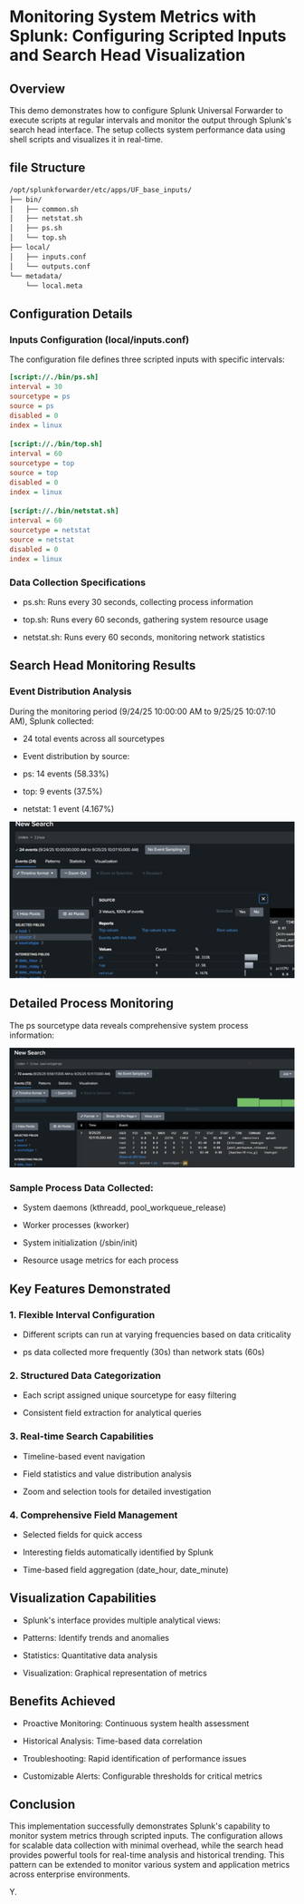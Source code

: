 # Monitoring System Metrics with Splunk: Configuring Scripted Inputs and Search Head Visualization

## Overview

This demo demonstrates how to configure Splunk Universal Forwarder to execute scripts at regular intervals and monitor the output through Splunk's search head interface. The setup collects system performance data using shell scripts and visualizes it in real-time.

## file Structure
```bash
/opt/splunkforwarder/etc/apps/UF_base_inputs/
├── bin/
│   ├── common.sh
│   ├── netstat.sh
│   ├── ps.sh
│   └── top.sh
├── local/
│   ├── inputs.conf
│   └── outputs.conf
└── metadata/
    └── local.meta
```
## Configuration Details

### Inputs Configuration (local/inputs.conf)
The configuration file defines three scripted inputs with specific intervals:
```ini
[script://./bin/ps.sh]
interval = 30
sourcetype = ps
source = ps
disabled = 0
index = linux

[script://./bin/top.sh]
interval = 60
sourcetype = top
source = top
disabled = 0
index = linux

[script://./bin/netstat.sh]
interval = 60
sourcetype = netstat
source = netstat
disabled = 0
index = linux
```
### Data Collection Specifications

- ps.sh: Runs every 30 seconds, collecting process information

- top.sh: Runs every 60 seconds, gathering system resource usage

- netstat.sh: Runs every 60 seconds, monitoring network statistics

## Search Head Monitoring Results

### Event Distribution Analysis
During the monitoring period (9/24/25 10:00:00 AM to 9/25/25 10:07:10 AM), Splunk collected:

- 24 total events across all sourcetypes

- Event distribution by source:

- ps: 14 events (58.33%)

- top: 9 events (37.5%)

- netstat: 1 event (4.167%)

![Splunk Search Overview](screenshots/s3.png)

## Detailed Process Monitoring
The ps sourcetype data reveals comprehensive system process information:

![Process Monitoring Detail](screenshots/s4.png)

### Sample Process Data Collected:

- System daemons (kthreadd, pool_workqueue_release)

- Worker processes (kworker)

- System initialization (/sbin/init)

- Resource usage metrics for each process



## Key Features Demonstrated
### 1. Flexible Interval Configuration
- Different scripts can run at varying frequencies based on data criticality

- ps data collected more frequently (30s) than network stats (60s)

### 2. Structured Data Categorization
- Each script assigned unique sourcetype for easy filtering

- Consistent field extraction for analytical queries

### 3. Real-time Search Capabilities
- Timeline-based event navigation

- Field statistics and value distribution analysis

- Zoom and selection tools for detailed investigation

### 4. Comprehensive Field Management
- Selected fields for quick access

- Interesting fields automatically identified by Splunk

- Time-based field aggregation (date_hour, date_minute)


## Visualization Capabilities
- Splunk's interface provides multiple analytical views:

- Patterns: Identify trends and anomalies

- Statistics: Quantitative data analysis

- Visualization: Graphical representation of metrics

## Benefits Achieved
- Proactive Monitoring: Continuous system health assessment

- Historical Analysis: Time-based data correlation

- Troubleshooting: Rapid identification of performance issues

- Customizable Alerts: Configurable thresholds for critical metrics

## Conclusion
This implementation successfully demonstrates Splunk's capability to monitor system metrics through scripted inputs. The configuration allows for scalable data collection with minimal overhead, while the search head provides powerful tools for real-time analysis and historical trending. This pattern can be extended to monitor various system and application metrics across enterprise environments.

Y.